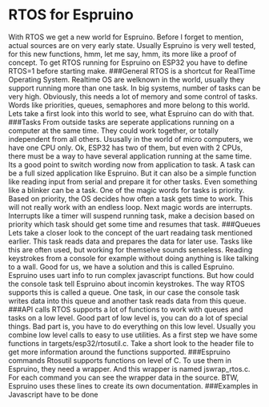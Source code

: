 RTOS for Espruino
===
With RTOS we get a new world for Espruino. Before I forget to mention, actual sources are on very early state. Usually Espruino is very well tested, for this new functions, hmm, let me say, hmm, its more like a proof of concept.
To get RTOS running for Espruino on ESP32 you have to define RTOS=1 before starting make.
###General
RTOS is a shortcut for RealTime Operating System. Realtime OS are welknown in the world, usually they support running more than one task. In big systems, number of tasks can be very high. Obviously, this needs a lot of memory and some control of tasks. Words like priorities, queues, semaphores and more belong to this world.
Lets take a first look into this world to see, what Espruino can do with that.
###Tasks
From outside tasks are seperate applications running on a computer at the same time. They could work together, or totally independent from all others.
Ususally in the world of micro computers, we have one CPU only. Ok, ESP32 has two of them, but even with 2 CPUs, there must be a way to have several application running at the same time.
Its a good point to switch wording now from application to task. A task can be a full sized application like Espruino. But it can also be a simple function like reading input from serial and prepare it for other tasks. Even something like a blinker can be a task.
One of the magic words for tasks is priority. Based on priority, the OS decides how often a task gets time to work. This will not really work with an endless loop.
Next magic words are interrupts. Interrupts like a timer will suspend running task, make a decision based on priority which task should get some time and resumes that task.
###Queues
Lets take a closer look to the concept of the uart readaing task mentioned earlier. This task reads data and prepares the data for later use. Tasks like this are often used, but working for themselve sounds senseless. Reading keystrokes from a console for example without doing anything is like talking to a wall.
Good for us, we have a solution and this is called Espruino. Espruino uses uart info to run complex javascript functions. But how could the console task tell Espruino about incomin keystrokes.
The way RTOS supports this is called a queue. One task, in our case the console task writes data into this queue and another task reads data from this queue.
###API calls
RTOS supports a lot of functions to work with queues and tasks on a low level. Good part of low level is, you can do a lot of special things. Bad part is, you have to do everything on this low level.
Usually you combine low level calls to easy to use utilities. As a first step we have some functions in targets/esp32/rtosutil.c. Take a short look to the header file to get more information around the functions supported.
###Espruino commands
Rtosutil supports functions on level of C. To use them in Espruino, they need a wrapper. And this wrapper is named jswrap_rtos.c. For each command you can see the wrapper data in the source. BTW, Espruino uses these lines to create its own documentation.
###Examples in Javascript
have to be done

